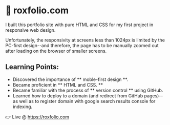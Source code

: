 # 💼 roxfolio.com

I built this portfolio site with pure HTML and CSS for my first project in responsive web design. 

Unfortunately, the responsivity at screens less than 1024px is limited by the PC-first design--and therefore, the page has to be manually zoomed out after loading on the browser of smaller screens. 


## Learning Points:
- Discovered the importance of ** moble-first design **.
- Became proficient in ** HTML and CSS. **
- Became familiar with the process of ** version control ** using GitHub.
- Learned how to deploy to a domain (and redirect from GitHub pages)--as well as to register domain with google search results console for indexing.




👉 Live @ https://roxfolio.com
